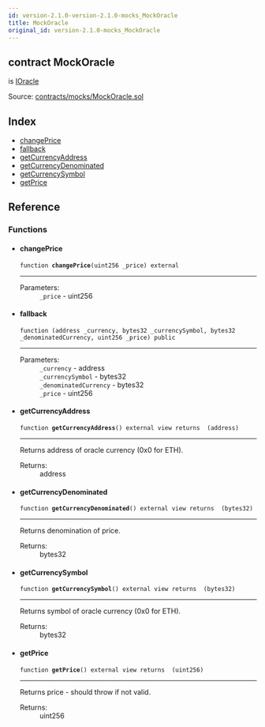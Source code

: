 ```yaml
---
id: version-2.1.0-version-2.1.0-mocks_MockOracle
title: MockOracle
original_id: version-2.1.0-mocks_MockOracle
---
```


<div class="contract-doc"><div class="contract"><h2 class="contract-header"><span class="contract-kind">contract</span> MockOracle</h2><p class="base-contracts"><span>is</span> <a href="interfaces_IOracle.html">IOracle</a></p><div class="source">Source: <a href="https://github.com/PolymathNetwork/polymath-core/blob/v2.1.0/contracts/mocks/MockOracle.sol" target="_blank">contracts/mocks/MockOracle.sol</a></div></div><div class="index"><h2>Index</h2><ul><li><a href="mocks_MockOracle.html#changePrice">changePrice</a></li><li><a href="mocks_MockOracle.html#">fallback</a></li><li><a href="mocks_MockOracle.html#getCurrencyAddress">getCurrencyAddress</a></li><li><a href="mocks_MockOracle.html#getCurrencyDenominated">getCurrencyDenominated</a></li><li><a href="mocks_MockOracle.html#getCurrencySymbol">getCurrencySymbol</a></li><li><a href="mocks_MockOracle.html#getPrice">getPrice</a></li></ul></div><div class="reference"><h2>Reference</h2><div class="functions"><h3>Functions</h3><ul><li><div class="item function"><span id="changePrice" class="anchor-marker"></span><h4 class="name">changePrice</h4><div class="body"><code class="signature">function <strong>changePrice</strong><span>(uint256 _price) </span><span>external </span></code><hr/><dl><dt><span class="label-parameters">Parameters:</span></dt><dd><div><code>_price</code> - uint256</div></dd></dl></div></div></li><li><div class="item function"><span id="fallback" class="anchor-marker"></span><h4 class="name">fallback</h4><div class="body"><code class="signature">function <strong></strong><span>(address _currency, bytes32 _currencySymbol, bytes32 _denominatedCurrency, uint256 _price) </span><span>public </span></code><hr/><dl><dt><span class="label-parameters">Parameters:</span></dt><dd><div><code>_currency</code> - address</div><div><code>_currencySymbol</code> - bytes32</div><div><code>_denominatedCurrency</code> - bytes32</div><div><code>_price</code> - uint256</div></dd></dl></div></div></li><li><div class="item function"><span id="getCurrencyAddress" class="anchor-marker"></span><h4 class="name">getCurrencyAddress</h4><div class="body"><code class="signature">function <strong>getCurrencyAddress</strong><span>() </span><span>external </span><span>view </span><span>returns  (address) </span></code><hr/><div class="description"><p>Returns address of oracle currency (0x0 for ETH).</p></div><dl><dt><span class="label-return">Returns:</span></dt><dd>address</dd></dl></div></div></li><li><div class="item function"><span id="getCurrencyDenominated" class="anchor-marker"></span><h4 class="name">getCurrencyDenominated</h4><div class="body"><code class="signature">function <strong>getCurrencyDenominated</strong><span>() </span><span>external </span><span>view </span><span>returns  (bytes32) </span></code><hr/><div class="description"><p>Returns denomination of price.</p></div><dl><dt><span class="label-return">Returns:</span></dt><dd>bytes32</dd></dl></div></div></li><li><div class="item function"><span id="getCurrencySymbol" class="anchor-marker"></span><h4 class="name">getCurrencySymbol</h4><div class="body"><code class="signature">function <strong>getCurrencySymbol</strong><span>() </span><span>external </span><span>view </span><span>returns  (bytes32) </span></code><hr/><div class="description"><p>Returns symbol of oracle currency (0x0 for ETH).</p></div><dl><dt><span class="label-return">Returns:</span></dt><dd>bytes32</dd></dl></div></div></li><li><div class="item function"><span id="getPrice" class="anchor-marker"></span><h4 class="name">getPrice</h4><div class="body"><code class="signature">function <strong>getPrice</strong><span>() </span><span>external </span><span>view </span><span>returns  (uint256) </span></code><hr/><div class="description"><p>Returns price - should throw if not valid.</p></div><dl><dt><span class="label-return">Returns:</span></dt><dd>uint256</dd></dl></div></div></li></ul></div></div></div>
